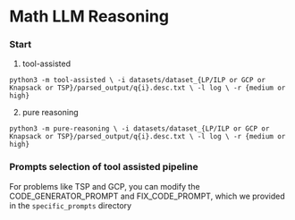 # Math LLM Reasoning

### Start

1. tool-assisted

```
python3 -m tool-assisted \ -i datasets/dataset_{LP/ILP or GCP or Knapsack or TSP}/parsed_output/q{i}.desc.txt \ -l log \ -r {medium or high}
```

2. pure reasoning

```
python3 -m pure-reasoning \ -i datasets/dataset_{LP/ILP or GCP or Knapsack or TSP}/parsed_output/q{i}.desc.txt \ -l log \ -r {medium or high}
```

### Prompts selection of tool assisted pipeline

For problems like TSP and GCP, you can modify the CODE_GENERATOR_PROMPT and FIX_CODE_PROMPT, which we provided in the `specific_prompts` directory
